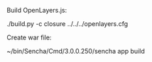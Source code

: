 Build OpenLayers.js:

./build.py -c closure ../../../openlayers.cfg

Create war file:

~/bin/Sencha/Cmd/3.0.0.250/sencha app build
